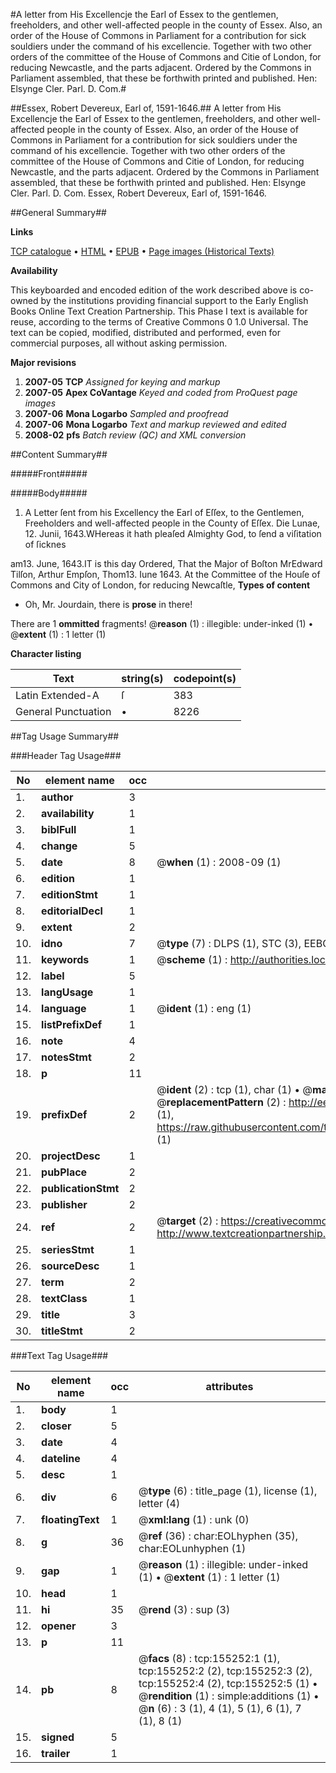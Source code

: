 #A letter from His Excellencje the Earl of Essex to the gentlemen, freeholders, and other well-affected people in the county of Essex. Also, an order of the House of Commons in Parliament for a contribution for sick souldiers under the command of his excellencie. Together with two other orders of the committee of the House of Commons and Citie of London, for reducing Newcastle, and the parts adjacent. Ordered by the Commons in Parliament assembled, that these be forthwith printed and published. Hen: Elsynge Cler. Parl. D. Com.#

##Essex, Robert Devereux, Earl of, 1591-1646.##
A letter from His Excellencje the Earl of Essex to the gentlemen, freeholders, and other well-affected people in the county of Essex. Also, an order of the House of Commons in Parliament for a contribution for sick souldiers under the command of his excellencie. Together with two other orders of the committee of the House of Commons and Citie of London, for reducing Newcastle, and the parts adjacent. Ordered by the Commons in Parliament assembled, that these be forthwith printed and published. Hen: Elsynge Cler. Parl. D. Com.
Essex, Robert Devereux, Earl of, 1591-1646.

##General Summary##

**Links**

[TCP catalogue](http://www.ota.ox.ac.uk/tcp/)  • 
[HTML](http://tei.it.ox.ac.uk/tcp/Texts-HTML/free/A84/A84104.html)  • 
[EPUB](http://tei.it.ox.ac.uk/tcp/Texts-EPUB/free/A84/A84104.epub) • 
[Page images (Historical Texts)](https://data.historicaltexts.jisc.ac.uk/view?pubId=eebo-99871819e&pageId=eebo-99871819e-155252-1)

**Availability**

This keyboarded and encoded edition of the
	       work described above is co-owned by the institutions
	       providing financial support to the Early English Books
	       Online Text Creation Partnership. This Phase I text is
	       available for reuse, according to the terms of Creative
	       Commons 0 1.0 Universal. The text can be copied,
	       modified, distributed and performed, even for
	       commercial purposes, all without asking permission.

**Major revisions**

1. __2007-05__ __TCP__ *Assigned for keying and markup*
1. __2007-05__ __Apex CoVantage__ *Keyed and coded from ProQuest page images*
1. __2007-06__ __Mona Logarbo__ *Sampled and proofread*
1. __2007-06__ __Mona Logarbo__ *Text and markup reviewed and edited*
1. __2008-02__ __pfs__ *Batch review (QC) and XML conversion*

##Content Summary##

#####Front#####

#####Body#####

1. A Letter ſent from his Excellency the Earl of Eſſex, to the Gentlemen, Freeholders and well-affected people in the County of Eſſex.
Die Lunae, 12. Junii, 1643.WHereas it hath pleaſed Almighty God, to ſend a viſitation of ſicknes

am13. June, 1643.IT is this day Ordered, That the Major of Boſton MrEdward Tilſon, Arthur Empſon, Thom13. Iune 1643.
At the Committee of the Houſe of Commons and City of London, for reducing Newcaſtle, 
**Types of content**

  * Oh, Mr. Jourdain, there is **prose** in there!

There are 1 **ommitted** fragments! 
 @__reason__ (1) : illegible: under-inked (1)  •  @__extent__ (1) : 1 letter (1)

**Character listing**


|Text|string(s)|codepoint(s)|
|---|---|---|
|Latin Extended-A|ſ|383|
|General Punctuation|•|8226|

##Tag Usage Summary##

###Header Tag Usage###

|No|element name|occ|attributes|
|---|---|---|---|
|1.|__author__|3||
|2.|__availability__|1||
|3.|__biblFull__|1||
|4.|__change__|5||
|5.|__date__|8| @__when__ (1) : 2008-09 (1)|
|6.|__edition__|1||
|7.|__editionStmt__|1||
|8.|__editorialDecl__|1||
|9.|__extent__|2||
|10.|__idno__|7| @__type__ (7) : DLPS (1), STC (3), EEBO-CITATION (1), PROQUEST (1), VID (1)|
|11.|__keywords__|1| @__scheme__ (1) : http://authorities.loc.gov/ (1)|
|12.|__label__|5||
|13.|__langUsage__|1||
|14.|__language__|1| @__ident__ (1) : eng (1)|
|15.|__listPrefixDef__|1||
|16.|__note__|4||
|17.|__notesStmt__|2||
|18.|__p__|11||
|19.|__prefixDef__|2| @__ident__ (2) : tcp (1), char (1)  •  @__matchPattern__ (2) : ([0-9\-]+):([0-9IVX]+) (1), (.+) (1)  •  @__replacementPattern__ (2) : http://eebo.chadwyck.com/downloadtiff?vid=$1&page=$2 (1), https://raw.githubusercontent.com/textcreationpartnership/Texts/master/tcpchars.xml#$1 (1)|
|20.|__projectDesc__|1||
|21.|__pubPlace__|2||
|22.|__publicationStmt__|2||
|23.|__publisher__|2||
|24.|__ref__|2| @__target__ (2) : https://creativecommons.org/publicdomain/zero/1.0/ (1), http://www.textcreationpartnership.org/docs/. (1)|
|25.|__seriesStmt__|1||
|26.|__sourceDesc__|1||
|27.|__term__|2||
|28.|__textClass__|1||
|29.|__title__|3||
|30.|__titleStmt__|2||


###Text Tag Usage###

|No|element name|occ|attributes|
|---|---|---|---|
|1.|__body__|1||
|2.|__closer__|5||
|3.|__date__|4||
|4.|__dateline__|4||
|5.|__desc__|1||
|6.|__div__|6| @__type__ (6) : title_page (1), license (1), letter (4)|
|7.|__floatingText__|1| @__xml:lang__ (1) : unk (0)|
|8.|__g__|36| @__ref__ (36) : char:EOLhyphen (35), char:EOLunhyphen (1)|
|9.|__gap__|1| @__reason__ (1) : illegible: under-inked (1)  •  @__extent__ (1) : 1 letter (1)|
|10.|__head__|1||
|11.|__hi__|35| @__rend__ (3) : sup (3)|
|12.|__opener__|3||
|13.|__p__|11||
|14.|__pb__|8| @__facs__ (8) : tcp:155252:1 (1), tcp:155252:2 (2), tcp:155252:3 (2), tcp:155252:4 (2), tcp:155252:5 (1)  •  @__rendition__ (1) : simple:additions (1)  •  @__n__ (6) : 3 (1), 4 (1), 5 (1), 6 (1), 7 (1), 8 (1)|
|15.|__signed__|5||
|16.|__trailer__|1||
